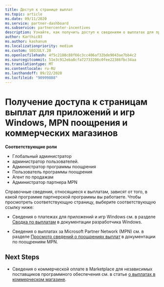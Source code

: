 ```yaml
---
title: Доступ к странице выплат
ms.topic: article
ms.date: 09/11/2020
ms.service: partner-dashboard
ms.subservice: partnercenter-incentives
description: Узнайте, как получить доступ к сведениям о выплатах для приложений и игр Windows, MPN поощрения и коммерческих продуктов в магазине для независимых поставщиков программного обеспечения.
author: Karthic83
ms.author: kashanum
ms.localizationpriority: medium
ms.custom: SEOJULY.20
ms.openlocfilehash: 4f5c2188c88f66c3cc406af32bde9043ae7bb4c2
ms.sourcegitcommit: 51e3c912eba8cfa72733206c0fee22386fbc34aa
ms.translationtype: MT
ms.contentlocale: ru-RU
ms.lasthandoff: 09/22/2020
ms.locfileid: "90999888"
---
```

# <a name="access-payouts-pages-for-windows-apps-and-games-mpn-incentives-and-commercial-marketplace-payments"></a>Получение доступа к страницам выплат для приложений и игр Windows, MPN поощрения и коммерческих магазинов

**Соответствующие роли**

- Глобальный администратор
- администратор пользователей.
- Администратор программы поощрения
- Пользователь программы поощрения
- Агент по продажам
- Администратор партнера MPN

Справочные сведения, относящиеся к выплатам, зависят от того, в какой программе партнерской программы вы работаете. Чтобы просмотреть соответствующую страницу, выберите соответствующую ссылку ниже:

- Сведения о платежах для приложений и игр Windows см. в разделе [Сводка по выплатам](/windows/uwp/publish/payout-summary) в документации разработчика Windows.

- Сведения о выплатах за Microsoft Partner Network (MPN) см. в разделе [Просмотр сведений о поощрениях выплат](understand-incentive-payouts.md) в документации по поощрениям MPN.

## <a name="next-steps"></a>Next Steps

- Сведения о коммерческой оплате в Marketplace для независимых поставщиков программного обеспечения см. в статье [о выплатах в коммерческом магазине](/azure/marketplace/partner-center-portal/payout-summary).